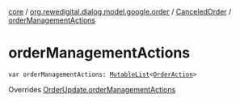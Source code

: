 [core](../../index.md) / [org.rewedigital.dialog.model.google.order](../index.md) / [CanceledOrder](index.md) / [orderManagementActions](./order-management-actions.md)

# orderManagementActions

`var orderManagementActions: `[`MutableList`](https://kotlinlang.org/api/latest/jvm/stdlib/kotlin.collections/-mutable-list/index.html)`<`[`OrderAction`](../-order-action/index.md)`>`

Overrides [OrderUpdate.orderManagementActions](../-order-update/order-management-actions.md)

